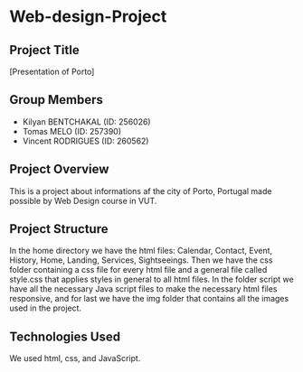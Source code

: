 # Web-design-Project

## Project Title

[Presentation of Porto]

## Group Members

- Kilyan BENTCHAKAL (ID: 256026)
- Tomas MELO (ID: 257390)
- Vincent RODRIGUES (ID: 260562)

## Project Overview

This is a project about informations af the city of Porto, Portugal made possible by Web Design course in VUT.

## Project Structure

In the home directory we have the html files: Calendar, Contact, Event, History, Home, Landing, Services, Sightseeings. Then we have the css folder containing a css file for every html file and a general file called style.css that applies styles in general to all html files. In the folder script we have all the necessary Java script files to make the necessary html files responsive, and for last we have the img folder that contains all the images used in the project.

## Technologies Used

We used html, css, and JavaScript.


